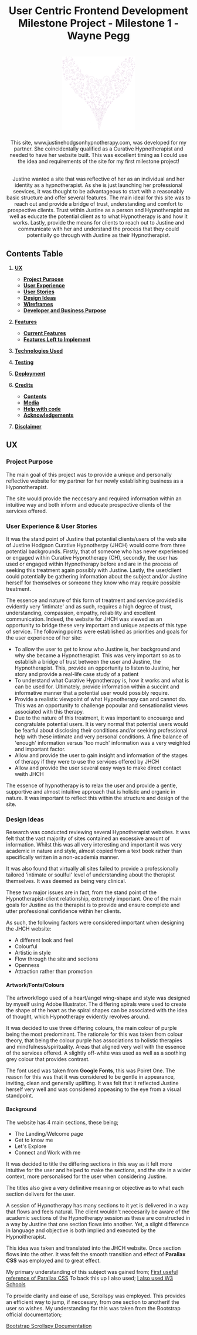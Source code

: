 <h1 align="center">
User Centric Frontend Development Milestone Project - Milestone 1 - Wayne Pegg
</h1>

<h1 align="center">
<img src="assets/readme-images/justine_logo_v1.jpg" width=200 height=200 alt="Company JHCH logo - spirals heart">
</h1>

<div align="center">
This site, www.justinehodgsonhypnotherapy.com, was developed for my partner. She coincidentally qualified as a Curative Hypnotherapist and needed to have her website built.
This was excellent timing as I could use the idea and requirements of the site for my first milestone project!<br><br>

Justine wanted a site that was reflective of her as an individual and her identity as a hypnotherapist. As she is just launching her professional seevices, it was thought to be 
advantageous to start with a reasonably basic structure and offer several features. The main ideal for this site was to reach out and provide a bridge of trust, understanding and 
comfort to prospective clients. Trust within Justine as a person and Hypnotherapist as well as educate the potential client as to what Hypnotherapy is and how it works. Lastly, provide
the means for clients to reach out to Justine and communicate with her and understand the process that they could potentially go through with Justine as their Hypnotherapist.

</div>

## Contents Table

1. [**UX**](#ux)
   - [**Project Purpose**](#project-purpose)
   - [**User Experience**](#user-experience)
   - [**User Stories**](#user-stories)
   - [**Design Ideas**](#design-ideas)
   - [**Wireframes**](#wireframes)
   - [**Developer and Business Purpose**](#developer-and-business-purpose)

2. [**Features**](#features)
   - [**Current Features**](#current-features)
   - [**Features Left to Implement**](#features-left-to-implement)

3. [**Technologies Used**](#technologies-used)

4. [**Testing**](#testing)

5. [**Deployment**](#deployment)

6. [**Credits**](#credits)
    - [**Contents**](#contents)
    - [**Media**](#media)
    - [**Help with code**](#help-with-code)
    - [**Acknowledgements**](#acknowledgements)

7. [**Disclaimer**](#disclaimer)


## UX

### Project Purpose

The main goal of this project was to provide a unique and personally reflective website for my partner for her newly establishing business as a Hyponotherapist.

The site would provide the neccesary and required information within an intuitive way and both inform and educate prospective clients of the services offered.

### User Experience & User Stories

It was the stand point of Justine that potential clients/users of the web site of Justine Hodgson Curative Hypnotherpy (JHCH) would come from three potential backgrounds. 
Firstly, that of someone who has never experienced or engaged within Curative Hypnotherapy (CH), secondly, the user has used or engaged within Hypnotherapy before and 
are in the process of seeking this treatment again possibly with Justine. Lastly, the user/client could potentially be gathering information about the subject and/or Justine herself for themselves
or someone they know who may require possible treatment.

The essence and nature of this form of treatment and service provided is evidently very 'intimate' and as such, requires a high degree of trust, understanding, compassion, empathy, reliability and 
excellent communication. Indeed, the website for JHCH was viewed as an opportunity to bridge these very important and unique aspects of this type of service. The following points were established as
priorities and goals for the user experience of her site:

   - To allow the user to get to know who Justine is, her background and why she became a Hypnotherapist. This was very important so as to establish a bridge of trust between the user
     and Justine, the Hypnotherapist. This, provide an opportunity to listen to Justine, her story and provide a real-life case study of a patient
   - To understand what Curative Hypnotherapy is, how it works and what is can be used for. Ultimately, provide information within a succint and informative manner that a potential user would possibly require.
   - Provide a realistic viewpoint of what Hypnotherapy can and cannot do. This was an opportunity to challenge popoular and sensationalist views associated with this therapy. 
   - Due to the nature of this treatment, it was important to encouarge and congratulate potential users. It is very normal that potential users would be fearful about disclosing their conditions
     and/or seeking professional help with these intimate and very personal conditions. A fine balance of 'enough' information versus 'too much' information was a very weighted and important factor.
   - Allow and provide the user to gain insight and information of the stages of therapy if they were to use the services offered by JHCH
   - Allow and provide the user several easy ways to make direct contact weith JHCH

The essence of hypnotherapy is to relax the user and provide a gentle, supportive and almost intuitive approach that is holistic and organic in nature. It was important to reflect this within the 
structure and design of the site.

### Design Ideas

Research was conducted reviewing several Hypnotherapist websites. It was felt that the vast majority of sites contained an excessive amount of information. Whilst this was all very interesting and important
it was very academic in nature and style, almost copied from a text book rather than specifically written in a non-academia manner.

It was also found that virtually all sites failed to provide a professionally tailored 'intimate or soulful' level of understanding about the therapist themselves. It was deemed as being very clinical.

These two major issues are in fact, from the stand point of the Hypnotherapist-client relationship, extremely important. One of the main goals for Justine as the therapist is to provide and ensure complete and utter
professional confidence within her clients.

As such, the following factors were considered important when designing the JHCH website:

   - A different look and feel
   - Colourful
   - Artistic in style
   - Flow through the site and sections
   - Openness
   - Attraction rather than promotion

#### Artwork/Fonts/Colours

The artwork/logo used of a heart/angel wing-shape and style was designed by myself using Adobe Illustrator. The differing spirals were used to create the shape of the heart as the spiral shapes can be associated
with the idea of thought, which Hypnotherapy evidently revolves around. 

It was decided to use three differing colours, the main colour of purple being the most predominant. The rationale for this was taken from colour theory, that being the colour purple has associations to holistic 
therapies and mindfulness/spirituality. Areas that aligned very well with the essence of the services offered. A slightly off-white was used as well as a soothing grey colour that provides contrast.

The font used was taken from **Google Fonts**, this was Poiret One. The reason for this was that it was considered to be gentle in appearance, inviting, clean and generally uplifting. It was felt that it reflected 
Justine herself very well and was considered appeasing to the eye from a visual standpoint. 

#### Background

The website has 4 main sections, these being;

   - The Landing/Welcome page
   - Get to know me 
   - Let's Explore
   - Connect and Work with me

It was decided to title the differing sections in this way as it felt more intuitive for the user and helped to make the sections, and the site in a wider context, more personalised for the user when considering Justine.

The titles also give a very definitive meaning or objective as to what each section delivers for the user.

A session of Hypnotherapy has many sections to it yet is delivered in a way that flows and feels natural. The client wouldn't neccesarily be aware of the academic sections of the Hypnotherapy session as these are 
constructed in a way by Justine that one section flows into another. Yet, a slight difference in language and objective is both implied and executed by the Hypnoitherapist.

This idea was taken and translated into the JHCH website. Once section flows into the other. It was felt the smooth transition and effect of **Parallax CSS** was employed and to great effect.

My primary understanding of this subject was gained from; [First useful reference of Parallax CSS](https://keithclark.co.uk/articles/pure-css-parallax-websites/)
To back this up I also used; [I also used W3 Schools](https://www.w3schools.com/)

To provide clarity and ease of use, Scrollspy was employed. This provides an efficient way to jump, if neccesary, from one section to anotherif the user so wishes. My understanding for this was taken from the Bootstrap official documentation;

[Bootstrap Scrollspy Documentation](https://getbootstrap.com/docs/4.3/components/scrollspy/)







